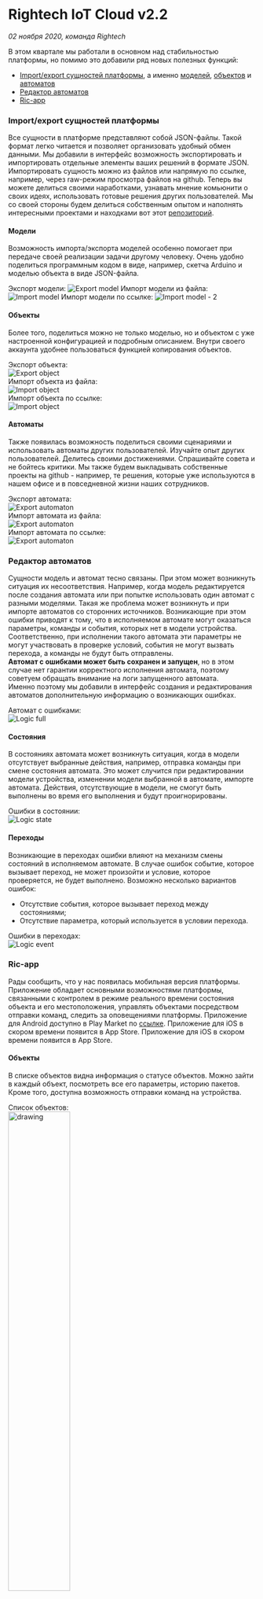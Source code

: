 # Rightech IoT Cloud v2.2
*02 ноября 2020, команда Rightech*

В этом квартале мы работали в основном над стабильностью платформы, но помимо это добавили ряд новых полезных функций:
* [Import/export сущностей платформы](#importexport-сущностей-платформы), а именно [моделей](#модели), [объектов](#объекты) и [автоматов](#автоматы)  
* [Редактор автоматов](#редактор-автоматов)  
* [Ric-app](#ric-app)

### Import/export сущностей платформы
Все сущности в платформе представляют собой JSON-файлы. Такой формат легко читается и позволяет организовать удобный обмен данными. Мы добавили в интерфейс возможность экспортировать и импортировать отдельные элементы ваших решений в формате JSON. Импортировать сущность можно из файлов или напрямую по ссылке, например, через raw-режим просмотра файлов на github.
Теперь вы можете делиться своими наработками, узнавать мнение комьюнити о своих идеях, использовать готовые решения других пользователей. Мы со своей стороны будем делиться собственным опытом и наполнять интересными проектами и находками вот этот [репозиторий]( https://github.com/Rightech/ric-examples).


#### Модели
Возможность импорта/экспорта моделей особенно помогает при передаче своей реализации задачи другому человеку. Очень удобно поделиться программным кодом в виде, например, скетча Arduino и моделью объекта в виде JSON-файла.  

Экспорт модели:
![Export model](../.images/v2_2/export_model.gif)
Импорт модели из файла:
![Import model](../.images/v2_2/import_model.gif)
Импорт модели по ссылке:
![Import model - 2](../.images/v2_2/import_model2.gif)

#### Объекты
Более того, поделиться можно не только моделью, но и объектом с уже настроенной конфигурацией и подробным описанием. Внутри своего аккаунта удобнее пользоваться функцией копирования объектов.  

Экспорт объекта:  
![Export object](../.images/v2_2/export_object.gif)  
Импорт объекта из файла:  
![Import object](../.images/v2_2/import_object.gif)  
Импорт объекта по ссылке:  
![Import object](../.images/v2_2/import_object2.gif)  


#### Автоматы
Также появилась возможность поделиться своими сценариями и использовать автоматы других пользователей. Изучайте опыт других пользователей. Делитесь своими достижениями. Спрашивайте совета и не бойтесь критики. Мы также будем выкладывать собственные проекты на github - например, те решения, которые уже используются в нашем офисе и в повседневной жизни наших сотрудников.  
   
Экспорт автомата:  
![Export automaton](../.images/v2_2/export_logic.gif)  
Импорт автомата из файла:  
![Export automaton](../.images/v2_2/import_logic1.gif)  
Импорт автомата по ссылке:  
![Export automaton](../.images/v2_2/import_logic2.gif)  

### Редактор автоматов
Сущности модель и автомат тесно связаны. При этом может возникнуть ситуация их несоответствия. Например, когда модель редактируется после создания автомата или при попытке использовать один автомат с разными моделями. Такая же проблема может возникнуть и при импорте автоматов со сторонних источников. Возникающие при этом ошибки приводят к тому, что в исполняемом автомате могут оказаться параметры, команды и события, которых нет в модели устройства. Соответственно, при исполнении такого автомата эти параметры не могут участвовать в проверке условий, события не могут вызвать перехода, а команды не будут быть отправлены.  
**Автомат с ошибками может быть сохранен и запущен**, но в этом случае нет гарантии корректного исполнения автомата, поэтому советуем обращать внимание на логи запущенного автомата.  
Именно поэтому мы добавили в интерфейс создания и редактирования автоматов дополнительную информацию о возникающих ошибках.


Автомат с ошибками:  
![Logic full](../.images/v2_2/automaton_full.png)  

#### Состояния
В состояниях автомата может возникнуть ситуация, когда в модели отсутствует выбранные действия, например, отправка команды при смене состояния автомата. Это может случится при редактировании модели устройства, изменении модели выбранной в автомате, импорте автомата. Действия, отсутствующие в модели, не смогут быть выполнены во время его выполнения и будут проигнорированы.  
  

Ошибки в состоянии:  
![Logic state](../.images/v2_2/automaton_state.png)

#### Переходы
Возникающие в переходах ошибки влияют на механизм смены состояний в исполняемом автомате. В случае ошибок событие, которое вызывает переход, не может произойти и условие, которое проверяется, не будет выполнено.
Возможно несколько вариантов ошибок:
* Отсутствие события, которое вызывает переход между состояниями;
* Отсутствие параметра, который используется в условии перехода.
  
Ошибки в переходах:  
![Logic event](../.images/v2_2/automaton_event.png)

### Ric-app
Рады сообщить, что у нас появилась мобильная версия платформы. Приложение обладает основными возможностями платформы, связанными с контролем в режиме реального времени состояния объекта и его местоположения, управлять объектами посредством отправки команд, следить за оповещениями платформы. 
Приложение для Android доступно в Play Market  по [ссылке](https://play.google.com/store/apps/details?id=io.rightech.app&hl=en_US).  Приложение для iOS в скором времени появится в App Store. Приложение для iOS в скором времени появится в App Store.

#### Объекты
В списке объектов видна информация о статусе объектов. Можно зайти в каждый объект, посмотреть все его параметры, историю пакетов. Кроме того, доступна возможность отправки команд на устройства.  

Список объектов:  
<img src="../.images/v2_2/app_objects.png" alt="drawing" width="50%"/>

Состояние объекта:  
<img src="../.images/v2_2/app_state.png" alt="drawing" width="50%"/>

История объекта:  
<img src="../.images/v2_2/app_history.png" alt="drawing" width="50%"/>

Управление объектом:  
<img src="../.images/v2_2/app_commands.png" alt="drawing" width="50%"/><img src="../.images/v2_2/app_commands2.png" alt="drawing" width="50%"/>

#### Карта
Меню с картой, аналогичное карте в интерфейсе платформы.  
Карта:  
<img src="../.images/v2_2/app_map.png" alt="drawing" width="50%"/>

#### Оповещения
Сообщения, генерируемые в автоматах также видны в мобильном приложении в меню с сообщениями.  
Оповещения:  
<img src="../.images/v2_2/app_messages.png" alt="drawing" width="50%"/>

---
С каждым новым релизом мы прислушиваемся к вашему фидбэку. Мы благодарим каждого, кто оставляет свои отзывы и предложения. Благодаря вам мы становимся лучше, продолжаем совершенствовать платформу, сохраняя при этом ее простоту  использования.
Присоединяйтесь к нашим соцсетям и осталяйте обратную связь! 

Следите за новостями на нашем [Telegram-канале](https://t.me/rightechportal). В [Telegram-чате](https://t.me/rightech_iot) можно познакомиться с единомышленниками и получить ответы на имеющиеся вопросы.

Полезные ссылки:

* [Документация](https://rightech.io/developers/introductions/)
* [Видеоуроки](https://rightech.io/video-tutorials/)
* [Github](https://github.com/Rightech)
* [Сообщество ВК](https://vk.com/rightech)
* [Сообщество Facebook](https://www.facebook.com/rightechllc/)